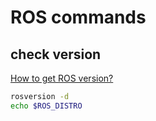 # ROS commands

## check version
[How to get ROS version?](https://answers.ros.org/question/33769/how-to-get-ros-version/)

```sh
rosversion -d
echo $ROS_DISTRO
```
